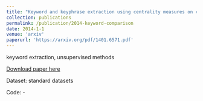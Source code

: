 ```yaml
---
title: "Keyword and keyphrase extraction using centrality measures on collocation networks"
collection: publications
permalink: /publication/2014-keyword-comparison
date: 2014-1-1
venue: 'arxiv'
paperurl: 'https://arxiv.org/pdf/1401.6571.pdf'
---
```

keyword extraction, unsupervised methods

[Download paper here](https://arxiv.org/pdf/1401.6571.pdf)

Dataset: standard datasets

Code: -